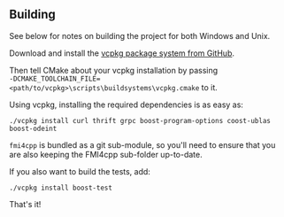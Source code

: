 
## Building

See below for notes on building the project for both Windows and Unix.


Download and install the [vcpkg package system from GitHub](https://github.com/Microsoft/vcpkg).

Then tell CMake about your vcpkg installation by passing <br> ```-DCMAKE_TOOLCHAIN_FILE=<path/to/vcpkg>\scripts\buildsystems\vcpkg.cmake``` to it. 

Using vcpkg, installing the required dependencies is as easy as:

```
./vcpkg install curl thrift grpc boost-program-options coost-ublas boost-odeint
```

```fmi4cpp``` is bundled as a git sub-module, so you'll need to ensure that you are also keeping the FMI4cpp sub-folder up-to-date.

If you also want to build the tests, add:

```
./vcpkg install boost-test
```

That's it!
